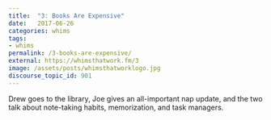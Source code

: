```yaml
---
title:  "3: Books Are Expensive"
date:   2017-06-26
categories: whims
tags:
- whims
permalink: /3-books-are-expensive/
external: https://whimsthatwork.fm/3
image: /assets/posts/whimsthatworklogo.jpg
discourse_topic_id: 901
---
```

Drew goes to the library, Joe gives an all-important nap update, and the two talk about note-taking habits, memorization, and task managers.
<!--more-->
